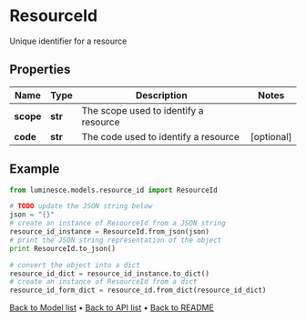 # ResourceId

Unique identifier for a resource

## Properties
Name | Type | Description | Notes
------------ | ------------- | ------------- | -------------
**scope** | **str** | The scope used to identify a resource | 
**code** | **str** | The code used to identify a resource | [optional] 

## Example

```python
from luminesce.models.resource_id import ResourceId

# TODO update the JSON string below
json = "{}"
# create an instance of ResourceId from a JSON string
resource_id_instance = ResourceId.from_json(json)
# print the JSON string representation of the object
print ResourceId.to_json()

# convert the object into a dict
resource_id_dict = resource_id_instance.to_dict()
# create an instance of ResourceId from a dict
resource_id_form_dict = resource_id.from_dict(resource_id_dict)
```
[Back to Model list](../README.md#documentation-for-models) &#8226; [Back to API list](../README.md#documentation-for-api-endpoints) &#8226; [Back to README](../README.md)


